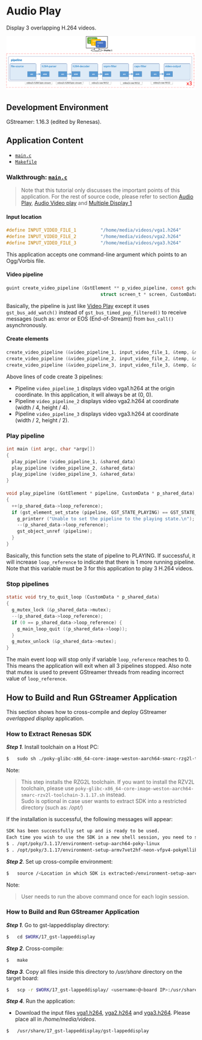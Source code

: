 # Audio Play

Display 3 overlapping H.264 videos.

![Figure audio play pipeline](figure.png)

## Development Environment

GStreamer: 1.16.3 (edited by Renesas).

## Application Content

+ [`main.c`](main.c)
+ [`Makefile`](Makefile)

### Walkthrough: [`main.c`](main.c)
>Note that this tutorial only discusses the important points of this application. For the rest of source code, please refer to section [Audio Play](/01_gst-audioplay/README.md), [Audio Video play](/13_gst-audiovideoplay/README.md) and [Multiple Display 1](/15_gst-multipledisplays1/README.md)
#### Input location
```c
#define INPUT_VIDEO_FILE_1         "/home/media/videos/vga1.h264"
#define INPUT_VIDEO_FILE_2         "/home/media/videos/vga2.h264"
#define INPUT_VIDEO_FILE_3         "/home/media/videos/vga3.h264"
```
This application accepts one command-line argument which points to an Ogg/Vorbis file.

#### Video pipeline
```c
guint create_video_pipeline (GstElement ** p_video_pipeline, const gchar * input_file,
                                   struct screen_t * screen, CustomData * data)
```
Basically, the pipeline is just like [Video Play](/02_gst-videoplay/README.md) except it uses `gst_bus_add_watch()` instead of `gst_bus_timed_pop_filtered()` to receive messages (such as: error or EOS (End-of-Stream)) from `bus_call()` asynchronously.

#### Create elements
```c
create_video_pipeline (&video_pipeline_1, input_video_file_1, &temp, &shared_data);
create_video_pipeline (&video_pipeline_2, input_video_file_2, &temp, &shared_data);
create_video_pipeline (&video_pipeline_3, input_video_file_3, &temp, &shared_data);
```
Above lines of code create 3 pipelines:
-	 Pipeline `video_pipeline_1` displays video vga1.h264 at the origin coordinate. In this application, it will always be at (0, 0).
-	 Pipeline `video_pipeline_2` displays video vga2.h264 at coordinate (width / 4, height / 4).
-	 Pipeline `video_pipeline_3` displays video vga3.h264 at coordinate (width / 2, height / 2).

### Play pipeline
```c
int main (int argc, char *argv[])
{
  play_pipeline (video_pipeline_1, &shared_data)
  play_pipeline (video_pipeline_2, &shared_data)
  play_pipeline (video_pipeline_3, &shared_data)
}

void play_pipeline (GstElement * pipeline, CustomData * p_shared_data)
{
  ++(p_shared_data->loop_reference);
  if (gst_element_set_state (pipeline, GST_STATE_PLAYING) == GST_STATE_CHANGE_FAILURE) {
    g_printerr ("Unable to set the pipeline to the playing state.\n");
    --(p_shared_data->loop_reference);
    gst_object_unref (pipeline);
  }
}
```
Basically, this function sets the state of pipeline to PLAYING. If successful, it will increase `loop_reference` to indicate that there is 1 more running pipeline. Note that this variable must be 3 for this application to play 3 H.264 videos.

### Stop pipelines
```c
static void try_to_quit_loop (CustomData * p_shared_data)
{
  g_mutex_lock (&p_shared_data->mutex);
  --(p_shared_data->loop_reference);
  if (0 == p_shared_data->loop_reference) {
    g_main_loop_quit ((p_shared_data->loop));
  }
  g_mutex_unlock (&p_shared_data->mutex);
}
```
The main event loop will stop only if variable `loop_reference` reaches to 0. This means the application will exit when all 3 pipelines stopped. Also note that mutex is used to prevent GStreamer threads from reading incorrect value of `loop_reference`.

## How to Build and Run GStreamer Application

This section shows how to cross-compile and deploy GStreamer _overlapped display_ application.

### How to Extract Renesas SDK
***Step 1***.	Install toolchain on a Host PC:
```sh
$   sudo sh ./poky-glibc-x86_64-core-image-weston-aarch64-smarc-rzg2l-toolchain-3.1.17.sh
```
Note:
> This step installs the RZG2L toolchain. If you want to install the RZV2L toolchain, please use `poky-glibc-x86_64-core-image-weston-aarch64-smarc-rzv2l-toolchain-3.1.17.sh` instead.\
> Sudo is optional in case user wants to extract SDK into a restricted directory (such as: _/opt/_)

If the installation is successful, the following messages will appear:
```sh
SDK has been successfully set up and is ready to be used.
Each time you wish to use the SDK in a new shell session, you need to source the environment setup script e.g.
$ . /opt/poky/3.1.17/environment-setup-aarch64-poky-linux
$ . /opt/poky/3.1.17/environment-setup-armv7vet2hf-neon-vfpv4-pokymllib32-linux-gnueabi
```
***Step 2***.	Set up cross-compile environment:
```sh
$   source /<Location in which SDK is extracted>/environment-setup-aarch64-poky-linux
```
Note:
>User needs to run the above command once for each login session.

### How to Build and Run GStreamer Application

***Step 1***.	Go to gst-lappeddisplay directory:
```sh
$   cd $WORK/17_gst-lappeddisplay
```

***Step 2***.	Cross-compile:
```sh
$   make
```
***Step 3***.	Copy all files inside this directory to _/usr/share_ directory on the target board:
```sh
$   scp -r $WORK/17_gst-lappeddisplay/ <username>@<board IP>:/usr/share/
```
***Step 4***.	Run the application:
-	 Download the input files [vga1.h264](https://www.renesas.com/jp/ja/img/products/media/auto-j/microcontrollers-microprocessors/rz/rzg/doorphone-videos/vga1.h264), [vga2.h264](https://www.renesas.com/jp/ja/img/products/media/auto-j/microcontrollers-microprocessors/rz/rzg/doorphone-videos/vga2.h264) and [vga3.h264](https://www.renesas.com/jp/ja/img/products/media/auto-j/microcontrollers-microprocessors/rz/rzg/doorphone-videos/vga3.h264). Please place all in _/home/media/videos_.
```sh
$   /usr/share/17_gst-lappeddisplay/gst-lappeddisplay
```